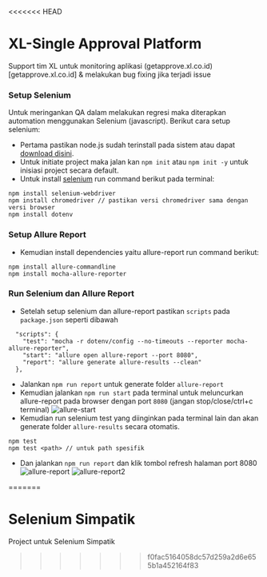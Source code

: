 <<<<<<< HEAD
# XL-Single Approval Platform
Support tim XL untuk monitoring aplikasi (getapprove.xl.co.id)[getapprove.xl.co.id] & melakukan bug fixing jika terjadi issue

### Setup Selenium
Untuk meringankan QA dalam melakukan regresi maka diterapkan automation menggunakan Selenium (javascript). Berikut cara setup selenium:
- Pertama pastikan node.js sudah terinstall pada sistem atau dapat [download disini](https://nodejs.org/en/download).
- Untuk initiate project maka jalan kan `npm init` atau `npm init -y` untuk inisiasi project secara default.
- Untuk install [selenium](https://www.selenium.dev/) run command berikut pada terminal:
```
npm install selenium-webdriver
npm install chromedriver // pastikan versi chromedriver sama dengan versi browser
npm install dotenv
```

### Setup Allure Report
- Kemudian install dependencies yaitu allure-report run command berikut:
```
npm install allure-commandline
npm install mocha-allure-reporter
```

### Run Selenium dan Allure Report
- Setelah setup selenium dan allure-report pastikan `scripts` pada `package.json` seperti dibawah
```
  "scripts": {
    "test": "mocha -r dotenv/config --no-timeouts --reporter mocha-allure-reporter",
    "start": "allure open allure-report --port 8080",
    "report": "allure generate allure-results --clean"
  },
```
- Jalankan `npm run report` untuk generate folder `allure-report` 
- Kemudian jalankan `npm run start` pada terminal untuk meluncurkan allure-report pada browser dengan port `8080` (jangan stop/close/ctrl+c terminal)
![allure-start](https://gitlab.javan.co.id/automation-test/selenium-sap/-/blob/master/data/img/allure_start.png)
- Kemudian run selenium test yang diinginkan pada terminal lain dan akan generate folder `allure-results` secara otomatis.
```
npm test
npm test <path> // untuk path spesifik
```
- Dan jalankan `npm run report` dan klik tombol refresh halaman port 8080
![allure-report](https://gitlab.javan.co.id/automation-test/selenium-sap/-/blob/master/data/img/allure-report.png)
![allure-report2](https://gitlab.javan.co.id/automation-test/selenium-sap/-/blob/master/data/img/allure-report2.png)

=======
# Selenium Simpatik

Project untuk Selenium Simpatik
>>>>>>> f0fac5164058dc57d259a2d6e655b1a452164f83
